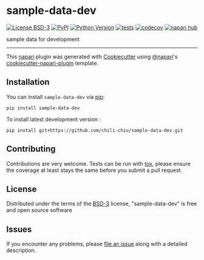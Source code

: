 # sample-data-dev

[![License BSD-3](https://img.shields.io/pypi/l/sample-data-dev.svg?color=green)](https://github.com/chili-chiu/sample-data-dev/raw/main/LICENSE)
[![PyPI](https://img.shields.io/pypi/v/sample-data-dev.svg?color=green)](https://pypi.org/project/sample-data-dev)
[![Python Version](https://img.shields.io/pypi/pyversions/sample-data-dev.svg?color=green)](https://python.org)
[![tests](https://github.com/chili-chiu/sample-data-dev/workflows/tests/badge.svg)](https://github.com/chili-chiu/sample-data-dev/actions)
[![codecov](https://codecov.io/gh/chili-chiu/sample-data-dev/branch/main/graph/badge.svg)](https://codecov.io/gh/chili-chiu/sample-data-dev)
[![napari hub](https://img.shields.io/endpoint?url=https://api.napari-hub.org/shields/sample-data-dev)](https://napari-hub.org/plugins/sample-data-dev)

sample data for development

----------------------------------

This [napari] plugin was generated with [Cookiecutter] using [@napari]'s [cookiecutter-napari-plugin] template.

<!--
Don't miss the full getting started guide to set up your new package:
https://github.com/napari/cookiecutter-napari-plugin#getting-started

and review the napari docs for plugin developers:
https://napari.org/stable/plugins/index.html
-->

## Installation

You can install `sample-data-dev` via [pip]:

    pip install sample-data-dev



To install latest development version :

    pip install git+https://github.com/chili-chiu/sample-data-dev.git


## Contributing

Contributions are very welcome. Tests can be run with [tox], please ensure
the coverage at least stays the same before you submit a pull request.

## License

Distributed under the terms of the [BSD-3] license,
"sample-data-dev" is free and open source software

## Issues

If you encounter any problems, please [file an issue] along with a detailed description.

[napari]: https://github.com/napari/napari
[Cookiecutter]: https://github.com/audreyr/cookiecutter
[@napari]: https://github.com/napari
[MIT]: http://opensource.org/licenses/MIT
[BSD-3]: http://opensource.org/licenses/BSD-3-Clause
[GNU GPL v3.0]: http://www.gnu.org/licenses/gpl-3.0.txt
[GNU LGPL v3.0]: http://www.gnu.org/licenses/lgpl-3.0.txt
[Apache Software License 2.0]: http://www.apache.org/licenses/LICENSE-2.0
[Mozilla Public License 2.0]: https://www.mozilla.org/media/MPL/2.0/index.txt
[cookiecutter-napari-plugin]: https://github.com/napari/cookiecutter-napari-plugin

[file an issue]: https://github.com/chili-chiu/sample-data-dev/issues

[napari]: https://github.com/napari/napari
[tox]: https://tox.readthedocs.io/en/latest/
[pip]: https://pypi.org/project/pip/
[PyPI]: https://pypi.org/
